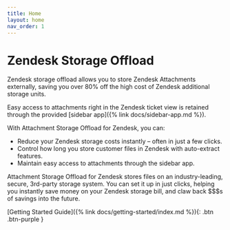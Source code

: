 ```yaml
---
title: Home
layout: home
nav_order: 1
---
```


# Zendesk Storage Offload

Zendesk storage offload allows you to store Zendesk Attachments externally, saving you over 80% off the high cost of Zendesk additional storage units.

Easy access to attachments right in the Zendesk ticket view is retained through the provided [sidebar app]({% link docs/sidebar-app.md %}).



With Attachment Storage Offload for Zendesk, you can:
- Reduce your Zendesk storage costs instantly – often in just a few clicks.
- Control how long you store customer files in Zendesk with auto-extract features.
- Maintain easy access to attachments through the sidebar app.

Attachment Storage Offload for Zendesk stores files on an industry-leading, secure, 3rd-party storage system. You can set it up in just clicks, helping you instantly save money on your Zendesk storage bill, and claw back $$$s of savings into the future. 



[Getting Started Guide]({% link docs/getting-started/index.md %}){: .btn .btn-purple }